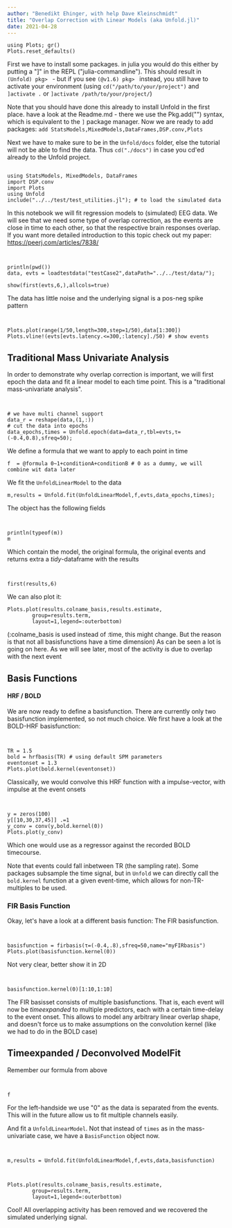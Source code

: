 ```yaml
---
author: "Benedikt Ehinger, with help Dave Kleinschmidt"
title: "Overlap Correction with Linear Models (aka Unfold.jl)"
date: 2021-04-28
---
```


```@setup index
using Plots; gr()
Plots.reset_defaults()
```

First we have to install some packages. in julia you would do this either by putting a "]" in the REPL ("julia-commandline").
This should result in
`(Unfold) pkg> ` - but if you see `(@v1.6) pkg> `  instead, you still have to activate your environment (using `cd("/path/to/your/project")` and `]activate .` or `]activate /path/to/your/project/`)

Note that you should have done this already to install Unfold in the first place. have a look at the Readme.md - there we use the Pkg.add("") syntax, which is equivalent to the `]` package manager.
Now we are ready to add packages:
`add StatsModels,MixedModels,DataFrames,DSP.conv,Plots`

Next we have to make sure to be in the `Unfold/docs` folder, else the tutorial will not be able to find the data. Thus `cd("./docs")` in case you cd'ed already to the Unfold project.

```@example Main

using StatsModels, MixedModels, DataFrames
import DSP.conv
import Plots
using Unfold
include("../../test/test_utilities.jl"); # to load the simulated data
```







In this notebook we will fit regression models to (simulated) EEG data. We will see that we need some type of overlap correction, as the events are close in time to each other, so that the respective brain responses overlap.
If you want more detailed introduction to this topic check out my paper: https://peerj.com/articles/7838/
```@example Main


println(pwd())
data, evts = loadtestdata("testCase2",dataPath="../../test/data/");
```





```@example Main
show(first(evts,6,),allcols=true)
```



The data has little noise and the underlying signal is a pos-neg spike pattern
```@example Main


Plots.plot(range(1/50,length=300,step=1/50),data[1:300])
Plots.vline!(evts[evts.latency.<=300,:latency]./50) # show events
```



## Traditional Mass Univariate Analysis
In order to demonstrate why overlap correction is important, we will first epoch the data and fit a linear model to each time point.
This is a "traditional mass-univariate analysis".
```@example Main


# we have multi channel support
data_r = reshape(data,(1,:))
# cut the data into epochs
data_epochs,times = Unfold.epoch(data=data_r,tbl=evts,τ=(-0.4,0.8),sfreq=50);
```




We define a formula that we want to apply to each point in time
```@example Main
f  = @formula 0~1+conditionA+conditionB # 0 as a dummy, we will combine wit data later
```






We fit the `UnfoldLinearModel` to the data
```@example Main
m,results = Unfold.fit(UnfoldLinearModel,f,evts,data_epochs,times);
```



The object has the following fields
```@example Main


println(typeof(m))
m
```


Which contain the model, the original formula, the original events and returns extra a *tidy*-dataframe with the results
```@example Main


first(results,6)
```


We can also plot it:
```@example Main
Plots.plot(results.colname_basis,results.estimate,
        group=results.term,
        layout=1,legend=:outerbottom)
```




(:colname_basis is used instead of :time, this might change. But the reason is that not all basisfunctions have a time dimension)
As can be seen a lot is going on here. As we will see later, most of the activity is due to overlap with the next event


## Basis Functions
#### HRF / BOLD
We are now ready to define a basisfunction. There are currently only two basisfunction implemented, so not much choice.
We first have a look at the BOLD-HRF basisfunction:

```@example Main


TR = 1.5
bold = hrfbasis(TR) # using default SPM parameters
eventonset = 1.3
Plots.plot(bold.kernel(eventonset))
```



Classically, we would convolve this HRF function with a impulse-vector, with impulse at the event onsets
```@example Main


y = zeros(100)
y[[10,30,37,45]] .=1
y_conv = conv(y,bold.kernel(0))
Plots.plot(y_conv)
```

Which one would use as a regressor against the recorded BOLD timecourse.

Note that events could fall inbetween TR (the sampling rate). Some packages subsample the time signal, but in `Unfold` we can directly call the `bold.kernel` function at a given event-time, which allows for non-TR-multiples to be used.

### FIR Basis Function

Okay, let's have a look at a different basis function: The FIR basisfunction.

```@example Main


basisfunction = firbasis(τ=(-0.4,.8),sfreq=50,name="myFIRbasis")
Plots.plot(basisfunction.kernel(0))
```



Not very clear, better show it in 2D
```@example Main


basisfunction.kernel(0)[1:10,1:10]
```




The FIR basisset consists of multiple basisfunctions. That is, each event will now be *timeexpanded* to multiple predictors, each with a certain time-delay to the event onset.
This allows to model any arbitrary linear overlap shape, and doesn't force us to make assumptions on the convolution kernel (like we had to do in the BOLD case)


## Timeexpanded / Deconvolved ModelFit
Remember our formula from above
```@example Main


f
```





For the left-handside we use "0" as the data is separated from the events. This will in the future allow us to fit multiple channels easily.

And fit a `UnfoldLinearModel`. Not that instead of `times` as in the mass-univariate case, we have a `BasisFunction` object now.
```@example Main


m,results = Unfold.fit(UnfoldLinearModel,f,evts,data,basisfunction)
```




```@example Main


Plots.plot(results.colname_basis,results.estimate,
        group=results.term,
        layout=1,legend=:outerbottom)
```




Cool! All overlapping activity has been removed and we recovered the simulated underlying signal.



